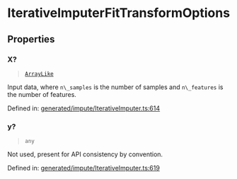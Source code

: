 # IterativeImputerFitTransformOptions

## Properties

### X?

> [`ArrayLike`](../types/ArrayLike.md)

Input data, where `n\_samples` is the number of samples and `n\_features` is the number of features.

Defined in:  [generated/impute/IterativeImputer.ts:614](https://github.com/transitive-bullshit/scikit-learn-ts/blob/b59c1ff/packages/sklearn/src/generated/impute/IterativeImputer.ts#L614)

### y?

> `any`

Not used, present for API consistency by convention.

Defined in:  [generated/impute/IterativeImputer.ts:619](https://github.com/transitive-bullshit/scikit-learn-ts/blob/b59c1ff/packages/sklearn/src/generated/impute/IterativeImputer.ts#L619)
